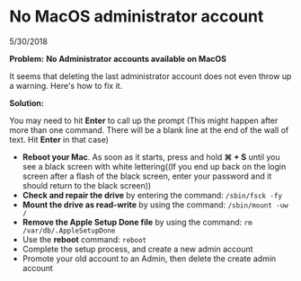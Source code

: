 # No MacOS administrator account

5/30/2018

 **Problem:** __No Administrator accounts available on MacOS__

It seems that deleting the last administrator account does not even throw up a warning. Here's how to fix it.

 **Solution:**

You may need to hit **Enter** to call up the prompt (This might happen after more than one command. There will be a blank line at the end of the wall of text. Hit **Enter** in that case)

- **Reboot your Mac**. As soon as it starts, press and hold **⌘ + S** until you see a black screen with white lettering((If you end up back on the login screen after a flash of the black screen, enter your password and it should return to the black screen))
- **Check and repair the drive** by entering the command: `/sbin/fsck -fy`
- **Mount the drive as read-write** by using the command: `/sbin/mount -uw /`
- **Remove the Apple Setup Done file** by using the command: `rm /var/db/.AppleSetupDone`
- Use the **reboot** command: `reboot`
- Complete the setup process, and create a new admin account
- Promote your old account to an Admin, then delete the create admin account

